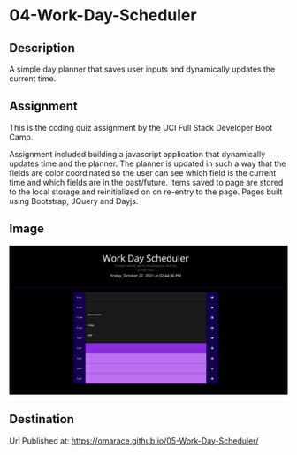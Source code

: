 # 04-Work-Day-Scheduler

## Description

A simple day planner that saves user inputs and dynamically updates the current time.

## Assignment

This is the coding quiz assignment by the UCI Full Stack Developer Boot Camp.

Assignment included building a javascript application that dynamically updates time and the planner. The planner is updated in such a way that the fields are color coordinated so the user can see which field is the current time 
and which fields are in the past/future. Items saved to page are stored to the local storage and reinitialized on on re-entry to the page. Pages built using Bootstrap, JQuery and Dayjs.

## Image

![image of coding quiz ](assets/planner.png)

## Destination

Url Published at: https://omarace.github.io/05-Work-Day-Scheduler/